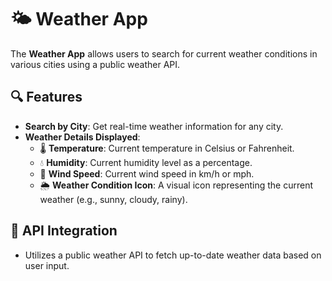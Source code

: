 # 🌤️ Weather App

The **Weather App** allows users to search for current weather conditions in various cities using a public weather API.

## 🔍 Features

- **Search by City**: Get real-time weather information for any city.
- **Weather Details Displayed**:
  - 🌡️ **Temperature**: Current temperature in Celsius or Fahrenheit.
  - 💧 **Humidity**: Current humidity level as a percentage.
  - 💨 **Wind Speed**: Current wind speed in km/h or mph.
  - 🌦️ **Weather Condition Icon**: A visual icon representing the current weather (e.g., sunny, cloudy, rainy).

## 📡 API Integration

- Utilizes a public weather API to fetch up-to-date weather data based on user input.